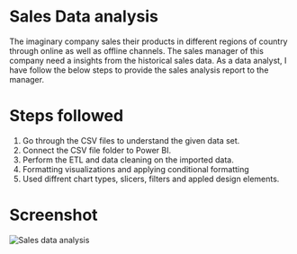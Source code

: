 # Sales Data analysis

The imaginary company sales their products in different regions of country through online as well as offline channels. The sales manager of this company need a insights from the historical sales data. As a data analyst, I have follow the below steps to provide the sales analysis report to the manager.

# Steps followed

1. Go through the CSV files to understand the given data set.
2. Connect the CSV file folder to Power BI.
3. Perform the ETL and data cleaning on the imported data.
4. Formatting visualizations and applying conditional formatting
5. Used diffrent chart types, slicers, filters and appled design elements.

# Screenshot

![Sales data analysis](https://github.com/user-attachments/assets/e6eb3585-e5da-4262-b206-61e9a3811785)
